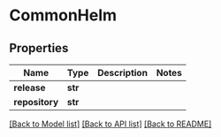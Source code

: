 # CommonHelm

## Properties
Name | Type | Description | Notes
------------ | ------------- | ------------- | -------------
**release** | **str** |  | 
**repository** | **str** |  | 

[[Back to Model list]](../vela-client/README.md#documentation-for-models) [[Back to API list]](../vela-client/README.md#documentation-for-api-endpoints) [[Back to README]](../vela-client/README.md)

